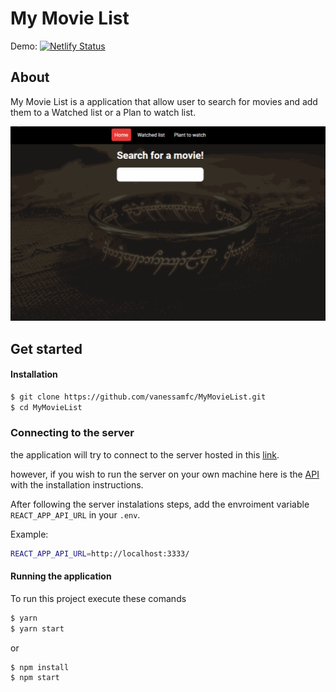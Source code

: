 # My Movie List
Demo: [![Netlify Status](https://api.netlify.com/api/v1/badges/75225cda-26da-4cf5-9585-d67f5bc45d23/deploy-status)](https://mml.vanessamfc.site)
## About

My Movie List is a application that allow user to search for movies and add them to a Watched list or a Plan to watch list.

![My Movie List](/readmeImg/MyMovieList.gif?raw=true 'My Movie List')

## Get started

#### Installation

```sh
$ git clone https://github.com/vanessamfc/MyMovieList.git
$ cd MyMovieList
```

### Connecting to the server

the application will try to connect to the server hosted in this [link](https://mmlapi.vanessamfc.site/).

however, if you wish to run the server on your own machine here is the [API](https://github.com/vanessamfc/mmlBack) with the installation instructions.

After following the server instalations steps, add the envroiment variable `REACT_APP_API_URL` in your `.env`.

Example:

```sh
REACT_APP_API_URL=http://localhost:3333/
```

#### Running the application

To run this project execute these comands

```sh
$ yarn
$ yarn start
```

or

```sh
$ npm install
$ npm start
```
